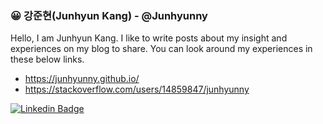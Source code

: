 ### 😀 강준현(Junhyun Kang) - @Junhyunny

Hello, I am Junhyun Kang. I like to write posts about my insight and experiences on my blog to share. You can look around my experiences in these below links.

- https://junhyunny.github.io/
- https://stackoverflow.com/users/14859847/junhyunny

[![Linkedin Badge](https://img.shields.io/badge/-LinkedIn-blue?style=flat&logo=Linkedin&logoColor=white&link=https://www.linkedin.com/in/junhyun-kang-32b972201/)](https://www.linkedin.com/in/junhyun-kang-32b972201/)
